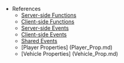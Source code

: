 - References
  - [Server-side Functions](API_Server.md)
  - [Client-side Functions](API_Client.md)
  - [Server-side Events](Events_Server.md)
  - [Client-side Events](Events_Client.md)
  - [Shared Events](Events.md)
  - [Player Properties] (Player_Prop.md)
  - [Vehicle Properties] (Vehicle_Prop.md)
